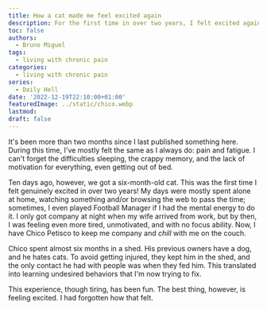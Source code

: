 ```yaml
---
title: How a cat made me feel excited again
description: For the first time in over two years, I felt excited again
toc: false
authors:
  - Bruno Miguel
tags:
  - living with chronic pain
categories:
  - living with chronic pain
series:
  - Daily Hell
date: '2022-12-19T22:10:00+01:00'
featuredImage: ../static/chico.webp
lastmod:
draft: false
---
```

It's been more than two months since I last published something here. During this time, I've mostly felt the same as I always do: pain and fatigue. I can't forget the difficulties sleeping, the crappy memory, and the lack of motivation for everything, even getting out of bed.

Ten days ago, however, we got a six-month-old cat. This was the first time I felt genuinely excited in over two years! My days were mostly spent alone at home, watching something and/or browsing the web to pass the time; sometimes, I even played Football Manager if I had the mental energy to do it. I only got company at night when my wife arrived from work, but by then, I was feeling even more tired, unmotivated, and with no focus ability. Now, I have Chico Petisco to keep me company and *chill* with me on the couch.

Chico spent almost six months in a shed. His previous owners have a dog, and he hates cats. To avoid getting injured, they kept him in the shed, and the only contact he had with people was when they fed him. This translated into learning undesired behaviors that I'm now trying to fix.

This experience, though tiring, has been fun. The best thing, however, is feeling excited. I had forgotten how that felt.
